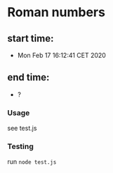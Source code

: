 # Roman numbers

## start time: 
- Mon Feb 17 16:12:41 CET 2020

## end time:
- ?


### Usage
see test.js

### Testing

run `node test.js
`
